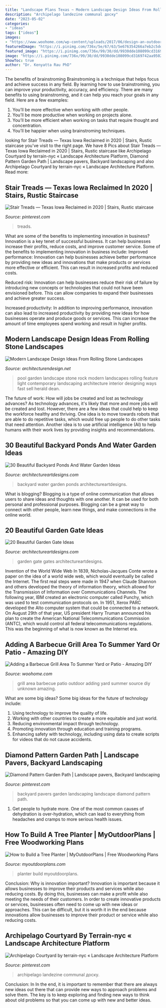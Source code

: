 ```yaml
---
title: "Landscape Plans Texas ~ Modern Landscape Design Ideas From Rolling Stone Landscapes"
description: "Archipelago landezine communal доску"
date: "2023-05-02"
categories:
- "ideas"
tags: ["ideas"]
images:
- "https://www.woohome.com/wp-content/uploads/2017/06/design-an-outdoor-barbeque-grill-area-12.jpg"
featuredImage: "https://i.pinimg.com/736x/5e/67/63/5e676354266a7eb2c5ddcc28e0c4e1e5.jpg"
featured_image: "https://i.pinimg.com/736x/99/30/dd/9930dde108099cd3169742aa9502b14e.jpg"
image: "https://i.pinimg.com/736x/99/30/dd/9930dde108099cd3169742aa9502b14e.jpg"
ShowToc: true
author: "Dr. Kenyatta Rau PhD"
---
```



The benefits of brainstroming
Brainstroming is a technique that helps focus and achieve success in any field. By learning how to use brainstroming, you can improve your productivity, accuracy, and efficiency. There are many benefits to using brainstroming, and it can help you reach your goals in any field. Here are a few examples:
1. You’ll be more effective when working with other people.
2. You’ll be more productive when working on projects alone.
3. You’ll be more efficient when working on tasks that require thought and concentration.
4. You’ll be happier when using brainstroming techniques.

	

		
looking for Stair Treads — Texas Iowa Reclaimed in 2020 | Stairs, Rustic staircase you've visit to the right page. We have 8 Pics about Stair Treads — Texas Iowa Reclaimed in 2020 | Stairs, Rustic staircase like Archipelago Courtyard by terrain-nyc « Landscape Architecture Platform, Diamond Pattern Garden Path | Landscape pavers, Backyard landscaping and also Archipelago Courtyard by terrain-nyc « Landscape Architecture Platform. Read more:
		
    
## Stair Treads — Texas Iowa Reclaimed In 2020 | Stairs, Rustic Staircase

<img loading=lazy src="https://i.pinimg.com/736x/5e/67/63/5e676354266a7eb2c5ddcc28e0c4e1e5.jpg" onerror="this.onerror=null;this.src='https://tse2.mm.bing.net/th?id=OIP.Md8iUh0fGiys_mS55dNcxgHaJ3&amp;pid=15.1';" alt="Stair Treads — Texas Iowa Reclaimed in 2020 | Stairs, Rustic staircase">

_Source: pinterest.com_

>treads. 

	

What are some of the benefits to implementing innovation in business?
Innovation is a key tenet of successful business. It can help businesses increase their profits, reduce costs, and improve customer service. Some of the benefits to implementing innovation in business include: 
Improved performance: Innovation can help businesses achieve better performance by providing new ideas and innovations that make products or services more effective or efficient. This can result in increased profits and reduced costs. 

Reduced risk: Innovation can help businesses reduce their risk of failure by introducing new concepts or technologies that could not have been envisioned before. This can allow companies to expand their businesses and achieve greater success. 

Increased productivity: In addition to improving performance, innovation can also lead to increased productivity by providing new ideas for how businesses operate and produce goods or services. This can increase the amount of time employees spend working and result in higher profits.

    
## Modern Landscape Design Ideas From Rolling Stone Landscapes

<img loading=lazy src="http://cdn.architecturendesign.net/wp-content/uploads/2014/06/13928.jpeg" onerror="this.onerror=null;this.src='https://tse3.mm.bing.net/th?id=OIP.EPG7cImoEHFKKJ8vi-MH_QHaE6&amp;pid=15.1';" alt="Modern Landscape Design Ideas From Rolling Stone Landscapes">

_Source: architecturendesign.net_

>pool garden landscape stone rock modern landscapes rolling feature light contemporary landscaping architecture interior designing ways fast sell herald dean. 

	

The future of work: How will jobs be created and lost as technology advances?
As technology advances, it's likely that more and more jobs will be created and lost. However, there are a few ideas that could help to keep the workforce healthy and thriving. One idea is to move towards robots that are able to do repetitive tasks, which would free up people to do other tasks that need attention. Another idea is to use artificial intelligence (AI) to help humans with their work lives by providing insights and recommendations.

    
## 30 Beautiful Backyard Ponds And Water Garden Ideas

<img loading=lazy src="https://www.architectureartdesigns.com/wp-content/uploads/2013/04/Backyard-ArchitectureArtDesigns-14.jpg" onerror="this.onerror=null;this.src='https://tse4.mm.bing.net/th?id=OIP.9yFuWErWWe5YMQIDN7yU-AHaLE&amp;pid=15.1';" alt="30 Beautiful Backyard Ponds And Water Garden Ideas">

_Source: architectureartdesigns.com_

>backyard water garden ponds architectureartdesigns. 

	

What is blogging?
Blogging is a type of online communication that allows users to share ideas and thoughts with one another. It can be used for both personal and professional purposes. Blogging can be a great way to connect with other people, learn new things, and make connections in the online world.

    
## 20 Beautiful Garden Gate Ideas

<img loading=lazy src="https://www.architectureartdesigns.com/wp-content/uploads/2013/03/Gates-ArchitectureArtDesigns-6.jpg" onerror="this.onerror=null;this.src='https://tse3.mm.bing.net/th?id=OIP.SGeevEAtPGw3-zs_8P6foQAAAA&amp;pid=15.1';" alt="20 Beautiful Garden Gate Ideas">

_Source: architectureartdesigns.com_

>garden gate gates architectureartdesigns. 

	

Invention of the World Wide Web
In 1839, Nicholas-Jacques Conte wrote a paper on the idea of a world wide web, which would eventually be called the Internet. The first real steps were made in 1947 when Claude Shannon and others developed the theory of information theory, which allowed for the Transmission of Information over Communications Channels. The following year, IBM created an electronic computer called Punchy, which was used to test communication protocols on. In 1951, Xerox PARC developed the Alto computer system that could be connected to a network. On August 29th of that year, US president Harry Truman announced his plan to create the American National Telecommunications Commission (ANTC), which would control all federal telecommunications regulations. This was the beginning of what is now known as the Internet era.

    
## Adding A Barbecue Grill Area To Summer Yard Or Patio - Amazing DIY

<img loading=lazy src="https://www.woohome.com/wp-content/uploads/2017/06/design-an-outdoor-barbeque-grill-area-12.jpg" onerror="this.onerror=null;this.src='https://tse3.mm.bing.net/th?id=OIP.FzBqMjdw4Moc9FVv4xWFKQHaHa&amp;pid=15.1';" alt="Adding a Barbecue Grill Area To Summer Yard or Patio - Amazing DIY">

_Source: woohome.com_

>grill area barbecue patio outdoor adding yard summer source diy unknown amazing. 

	

What are some big ideas?
Some big ideas for the future of technology include: 
1. Using technology to improve the quality of life. 
2. Working with other countries to create a more equitable and just world. 
3. Reducing environmental impact through technology. 
4. Promoting innovation through education and training programs. 
5. Enhancing safety with technology, including using data to create scripts for videos that do not cause accidents.

    
## Diamond Pattern Garden Path | Landscape Pavers, Backyard Landscaping

<img loading=lazy src="https://i.pinimg.com/736x/78/c5/65/78c5652dfb6d9376b6b288ef8ce25141--backyard-garden-ideas-garden-paths.jpg" onerror="this.onerror=null;this.src='https://tse2.mm.bing.net/th?id=OIP.oN6DQMzT4fl2M49aCQ3HQAAAAA&amp;pid=15.1';" alt="Diamond Pattern Garden Path | Landscape pavers, Backyard landscaping">

_Source: pinterest.com_

>backyard pavers garden landscaping landscape diamond pattern path. 

	

1. Get people to hydrate more. One of the most common causes of dehydration is over-hydration, which can lead to everything from headaches and cramps to more serious health issues.

    
## How To Build A Tree Planter | MyOutdoorPlans | Free Woodworking Plans

<img loading=lazy src="https://myoutdoorplans.com/wp-content/uploads/2019/03/Building-a-tree-planter-box.png" onerror="this.onerror=null;this.src='https://tse4.mm.bing.net/th?id=OIP.PY_8PlvRgShJEBnY0weUsQHaJ4&amp;pid=15.1';" alt="How to Build a Tree Planter | MyOutdoorPlans | Free Woodworking Plans">

_Source: myoutdoorplans.com_

>planter build myoutdoorplans. 

	

Conclusion: Why is innovation important?
Innovation is important because it allows businesses to improve their products and services while also reducing costs. By doing this, businesses can make a profit while also meeting the needs of their customers. In order to create innovative products or services, businesses often need to come up with new ideas or approaches. This can be difficult, but it is worth it in the end because innovations allow businesses to improve their product or service while also reducing costs.

    
## Archipelago Courtyard By Terrain-nyc « Landscape Architecture Platform

<img loading=lazy src="https://i.pinimg.com/736x/99/30/dd/9930dde108099cd3169742aa9502b14e.jpg" onerror="this.onerror=null;this.src='https://tse4.mm.bing.net/th?id=OIP.RZ4vhylpgRvYbgn4ZrKBNAHaEg&amp;pid=15.1';" alt="Archipelago Courtyard by terrain-nyc « Landscape Architecture Platform">

_Source: pinterest.com_

>archipelago landezine communal доску. 

	

Conclusion: In
In the end, it is important to remember that there are always new ideas out there that can provide new ways to approach problems and solve them. The key is to keep exploring and finding new ways to think about old problems so that you can come up with new and better ideas.

